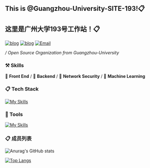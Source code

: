 ## This is @Guangzhou-University-SITE-193!📋

## 这里是广州大学193号工作站！📋

[![blog](https://img.shields.io/badge/HOST-GZHU-blue.svg)](https://www.gzhu.edu.cn/)
[![blog](https://img.shields.io/badge/站长博客-zhongye1.github.io-orange.svg)](zhongye1.github.io)
[![Email](https://img.shields.io/badge/网站-GZHU.site.193-cyan.svg)](zhongye@e.gzhu.edu.cn)


 */ Open Source Organization from Guangzhou-University*



### ⚒ Skills

🥪 **Front End** / 🥗 **Backend** / 🍊 **Network Security** / 🍑 **Machine Learning**



### 📋 Tech Stack

[![My Skills](https://skillicons.dev/icons?i=c,go,rust,python,arduino,lua,nodejs,php,react,next,vue,nuxt,angular,express,tailwindcss,redux,bootstrap,html,css,js,jquery,ts,less,scss,fastapi,django,flask,pytorch,tensorflow,opencv,qt,electron,tauri,threejs)](https://skillicons.dev)

### 🔨 Tools

[![My Skills](https://skillicons.dev/icons?i=mysql,sqlite,redis,postgresql,rabbitmq,docker,kubernetes,nginx,git,npm,pnpm,yarn,vite,vitest,webpack,babel,cmake,anaconda,github,grafana,githubactions,jenkins,figma,aws,azure,gcp,cloudflare,vercel,netlify,heroku)](https://skillicons.dev)

### 📋 成员列表

![Anurag's GitHub stats](https://github-readme-stats.vercel.app/api?username=Zhongye1&count_private=true)

[![Top Langs](https://github-readme-stats.vercel.app/api/top-langs/?username=anuraghazra)](https://github.com/Zhongye1/Zhongye1.github.io)

<div class="github-card" data-github="zhongye1" data-width="400" data-height="" data-theme="default"></div>
<script src="//cdn.jsdelivr.net/github-cards/latest/widget.js"></script>

